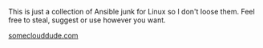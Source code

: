 This is just a collection of Ansible junk for Linux so I don't loose them. Feel free to steal, suggest or use however you want.

[someclouddude.com](https://www.someclouddude.com)
